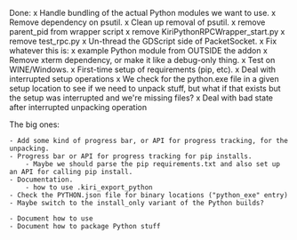 Done:
	x Handle bundling of the actual Python modules we want to use.
	x Remove dependency on psutil.
	x Clean up removal of psutil.
	x remove parent_pid from wrapper script
	x remove KiriPythonRPCWrapper_start.py
	x remove test_rpc.py
	x Un-thread the GDScript side of PacketSocket.
		x Fix whatever this is: <stuff was here>
	x example Python module from OUTSIDE the addon
	x Remove xterm dependency, or make it like a debug-only thing.
	x Test on WINE/Windows.
	x First-time setup of requirements (pip, etc).
	x Deal with interrupted setup operations
		x We check for the python.exe file in a given setup location to see if
		  we need to unpack stuff, but what if that exists but the setup was
		  interrupted and we're missing files?
	x Deal with bad state after interrupted unpacking operation

The big ones:

	- Add some kind of progress bar, or API for progress tracking, for the unpacking.
	- Progress bar or API for progress tracking for pip installs.
		- Maybe we should parse the pip requirements.txt and also set up an API for calling pip install.
	- Documentation.
		- how to use .kiri_export_python
	- Check the PYTHON.json file for binary locations ("python_exe" entry)
	- Maybe switch to the install_only variant of the Python builds?
	
	- Document how to use
	- Document how to package Python stuff
